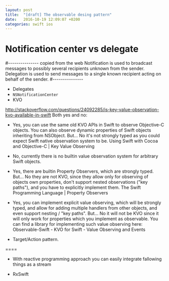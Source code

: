 ```yaml
---
layout: post
title:  "[draft] The observable desing pattern"
date:   2016-10-19 12:09:07 +0200
categories: swift ios
---
```



# Notification center vs delegate

#--------------- copied from the web
Notification is used to broadcast messages to possibly several recipients unknown from the sender.
Delegation is used to send messages to a single known recipient acting on behalf of the sender.
#---------------

* Delegates
* `NSNotificationCenter`
* KVO


http://stackoverflow.com/questions/24092285/is-key-value-observation-kvo-available-in-swift
Both yes and no:

* Yes, you can use the same old KVO APIs in Swift to observe Objective-C objects.
You can also observe dynamic properties of Swift objects inheriting from NSObject.
But... No it's not strongly typed as you could expect Swift native observation system to be.
Using Swift with Cocoa and Objective-C | Key Value Observing
* No, currently there is no builtin value observation system for arbitrary Swift objects.
* Yes, there are builtin Property Observers, which are strongly typed.
But... No they are not KVO, since they allow only for observing of objects own properties, don't support nested observations ("key paths"), and you have to explicitly implement them.
The Swift Programming Language | Property Observers
* Yes, you can implement explicit value observing, which will be strongly typed, and allow for adding multiple handlers from other objects, and even support nesting / "key paths".
But... No it will not be KVO since it will only work for properties which you implement as observable.
You can find a library for implementing such value observing here:
Observable-Swift - KVO for Swift - Value Observing and Events


* Target/Action pattern.


==== 

*  With reactive programming approach you can easily integrate fallowing things as a stream  

* RxSwift
